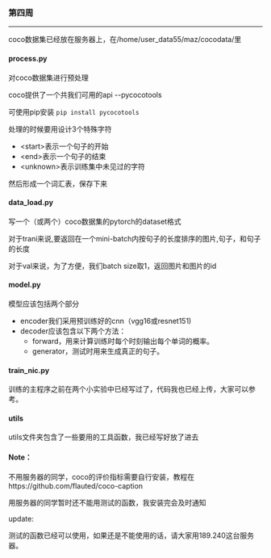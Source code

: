 ### 第四周

---

coco数据集已经放在服务器上，在/home/user_data55/maz/cocodata/里

#### process.py

对coco数据集进行预处理

coco提供了一个共我们可用的api    --pycocotools

可使用pip安装 ``` pip install pycocotools ```

处理的时候要用设计3个特殊字符

* \<start>表示一个句子的开始
* \<end>表示一个句子的结束
* \<unknown>表示训练集中未见过的字符

然后形成一个词汇表，保存下来

#### data_load.py

写一个（或两个）coco数据集的pytorch的dataset格式

对于trani来说,要返回在一个mini-batch内按句子的长度排序的图片,句子，和句子的长度

对于val来说，为了方便，我们batch size取1，返回图片和图片的id

#### model.py

模型应该包括两个部分

* encoder我们采用预训练好的cnn（vgg16或resnet151)
* decoder应该包含以下两个方法：
  * forward，用来计算训练时每个时刻输出每个单词的概率。
  * generator，测试时用来生成真正的句子。

#### train_nic.py

训练的主程序之前在两个小实验中已经写过了，代码我也已经上传，大家可以参考。



#### utils

utils文件夹包含了一些要用的工具函数，我已经写好放了进去



#### Note：

不用服务器的同学，coco的评价指标需要自行安装，教程在https://github.com/flauted/coco-caption

用服务器的同学暂时还不能用测试的函数，我安装完会及时通知

update:

测试的函数已经可以使用，如果还是不能使用的话，请大家用189.240这台服务器。